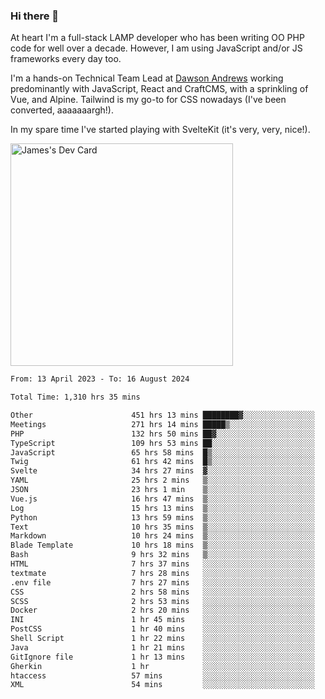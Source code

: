 ### Hi there 👋

<!--
**JamesNock/JamesNock** is a ✨ _special_ ✨ repository because its `README.md` (this file) appears on your GitHub profile.

Here are some ideas to get you started:

- 🔭 I’m currently working on ...
- 🌱 I’m currently learning ...
- 👯 I’m looking to collaborate on ...
- 🤔 I’m looking for help with ...
- 💬 Ask me about ...
- 📫 How to reach me: ...
- 😄 Pronouns: ...
- ⚡ Fun fact: ...
-->
At heart I'm a full-stack LAMP developer who has been writing OO PHP code for well over a decade. However, I am using JavaScript and/or JS frameworks every day too.

I'm a hands-on Technical Team Lead at [Dawson Andrews](https://www.dawsonandrews.com/) working predominantly with JavaScript, React and CraftCMS, with a sprinkling of Vue, and Alpine. Tailwind is my go-to for CSS nowadays (I've been converted, aaaaaaargh!).

In my spare time I've started playing with SvelteKit (it's very, very, nice!).

<a href="https://app.daily.dev/h2onock"><img src="https://api.daily.dev/devcards/v2/XQraFlxE3JPWOlcSuOB2K.png?type=default&r=18u" width="356" alt="James's Dev Card"/></a>

<!--START_SECTION:waka-->

```txt
From: 13 April 2023 - To: 16 August 2024

Total Time: 1,310 hrs 35 mins

Other                      451 hrs 13 mins ████████▓░░░░░░░░░░░░░░░░   34.44 %
Meetings                   271 hrs 14 mins █████▒░░░░░░░░░░░░░░░░░░░   20.70 %
PHP                        132 hrs 50 mins ██▓░░░░░░░░░░░░░░░░░░░░░░   10.14 %
TypeScript                 109 hrs 53 mins ██░░░░░░░░░░░░░░░░░░░░░░░   08.39 %
JavaScript                 65 hrs 58 mins  █▒░░░░░░░░░░░░░░░░░░░░░░░   05.03 %
Twig                       61 hrs 42 mins  █▒░░░░░░░░░░░░░░░░░░░░░░░   04.71 %
Svelte                     34 hrs 27 mins  ▓░░░░░░░░░░░░░░░░░░░░░░░░   02.63 %
YAML                       25 hrs 2 mins   ▒░░░░░░░░░░░░░░░░░░░░░░░░   01.91 %
JSON                       23 hrs 1 min    ▒░░░░░░░░░░░░░░░░░░░░░░░░   01.76 %
Vue.js                     16 hrs 47 mins  ▒░░░░░░░░░░░░░░░░░░░░░░░░   01.28 %
Log                        15 hrs 13 mins  ▒░░░░░░░░░░░░░░░░░░░░░░░░   01.16 %
Python                     13 hrs 59 mins  ▒░░░░░░░░░░░░░░░░░░░░░░░░   01.07 %
Text                       10 hrs 35 mins  ▒░░░░░░░░░░░░░░░░░░░░░░░░   00.81 %
Markdown                   10 hrs 24 mins  ▒░░░░░░░░░░░░░░░░░░░░░░░░   00.79 %
Blade Template             10 hrs 18 mins  ▒░░░░░░░░░░░░░░░░░░░░░░░░   00.79 %
Bash                       9 hrs 32 mins   ▒░░░░░░░░░░░░░░░░░░░░░░░░   00.73 %
HTML                       7 hrs 37 mins   ░░░░░░░░░░░░░░░░░░░░░░░░░   00.58 %
textmate                   7 hrs 28 mins   ░░░░░░░░░░░░░░░░░░░░░░░░░   00.57 %
.env file                  7 hrs 27 mins   ░░░░░░░░░░░░░░░░░░░░░░░░░   00.57 %
CSS                        2 hrs 58 mins   ░░░░░░░░░░░░░░░░░░░░░░░░░   00.23 %
SCSS                       2 hrs 53 mins   ░░░░░░░░░░░░░░░░░░░░░░░░░   00.22 %
Docker                     2 hrs 20 mins   ░░░░░░░░░░░░░░░░░░░░░░░░░   00.18 %
INI                        1 hr 45 mins    ░░░░░░░░░░░░░░░░░░░░░░░░░   00.13 %
PostCSS                    1 hr 40 mins    ░░░░░░░░░░░░░░░░░░░░░░░░░   00.13 %
Shell Script               1 hr 22 mins    ░░░░░░░░░░░░░░░░░░░░░░░░░   00.10 %
Java                       1 hr 21 mins    ░░░░░░░░░░░░░░░░░░░░░░░░░   00.10 %
GitIgnore file             1 hr 13 mins    ░░░░░░░░░░░░░░░░░░░░░░░░░   00.09 %
Gherkin                    1 hr            ░░░░░░░░░░░░░░░░░░░░░░░░░   00.08 %
htaccess                   57 mins         ░░░░░░░░░░░░░░░░░░░░░░░░░   00.07 %
XML                        54 mins         ░░░░░░░░░░░░░░░░░░░░░░░░░   00.07 %
```

<!--END_SECTION:waka-->
